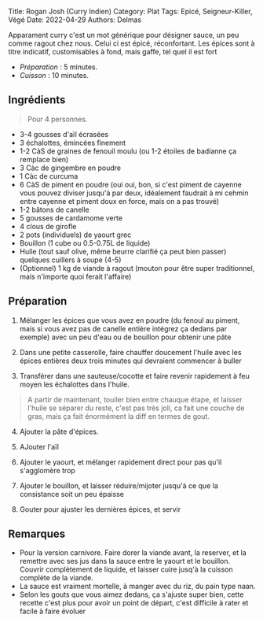 Title: Rogan Josh (Curry Indien)
Category: Plat
Tags: Epicé, Seigneur-Killer, Végé
Date: 2022-04-29
Authors: Delmas

Apparament curry c'est un mot générique pour désigner sauce, un peu comme ragout chez nous. Celui ci est épicé, réconfortant.
Les épices sont à titre indicatif, customisables à fond, mais gaffe, tel quel il est fort

- *Préparation* : 5 minutes.
- *Cuisson* : 10 minutes.

## Ingrédients
> Pour 4 personnes.

  - 3-4 gousses d'aïl écrasées
  - 3 échalottes, émincées finement
  - 1-2 CàS de graines de fenouil moulu (ou 1-2 étoiles de badianne ça remplace bien)
  - 3 Càc de gingembre en poudre
  - 1 Càc de curcuma
  - 6 CàS de piment en poudre (oui oui, bon, si c'est piment de cayenne vous pouvez diviser jusqu'à par deux, idéalement faudrait à mi cehmin entre cayenne et piment doux en force, mais on a pas trouvé)
  - 1-2 bâtons de canelle
  - 5 gousses de cardamome verte
  - 4 clous de girofle
  - 2 pots (individuels)  de yaourt grec
  - Bouillon (1 cube ou 0.5-0.75L de liquide)
  - Huile (tout sauf olive, même beurre clarifié ça peut bien passer) quelques cuillers à soupe (4-5)
  - (Optionnel) 1 kg de viande à ragout (mouton pour être super traditionnel, mais n'importe quoi ferait l'affaire)

## Préparation
  1. Mélanger les épices que vous avez en poudre (du fenoul au piment, mais si vous avez pas de canelle entière intégrez ça dedans par exemple) avec un peu d'eau ou de bouillon pour obtenir une pâte
  
  2. Dans une petite casserolle, faire chauffer doucement l'huile avec les épices entières deux trois minutes qui devraient commencer à buller
  
  3. Transférer dans une sauteuse/cocotte et faire revenir rapidement à feu moyen les échalottes dans l'huile.
>A partir de maintenant, touiler bien entre chauque étape, et laisser l'huile se séparer du reste, c'est pas très joli, ca fait une couche de gras, mais ça fait énormément la diff en termes de gout.

  4. Ajouter la pâte d'épices.
  
  5. AJouter l'aïl
  
  6. Ajouter le yaourt, et mélanger rapidement direct pour pas qu'il s'agglomère trop
  
  7. Ajouter le bouillon, et laisser réduire/mijoter jusqu'à ce que la consistance soit un peu épaisse
  
  8. Gouter pour ajuster les dernières épices, et servir
  


## Remarques
  - Pour la version carnivore. Faire dorer la viande avant, la reserver, et la remettre avec ses jus dans la sauce entre le yaourt et le bouillon. Couvrir complètement de liquide, et laisser cuire jusq'à la cuisson complète de la viande.
  - La sauce est vraiment mortelle, à manger avec du riz, du pain type naan. 
  - Selon les gouts que vous aimez dedans, ça s'ajuste super bien, cette recette c'est plus pour avoir un point de départ, c'est difficile à rater et facile à faire évoluer
  
  
